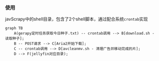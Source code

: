 ### 使用
javScrapy中的shell目录，包含了2个shell脚本，通过配合系统`crontab`实现
```mermaid
graph TB
    A(gerapy定时任务获取今日种子.txt) -- crontab调用 --> B[download.sh - 读取种子];
    B -- POST请求 --> C[Aria2开始下载];
    C -- crontab调用 --> D[avcleanmv.sh - 清理广告并移动完成的片];
    D --> F(jellyfin对应目录);
```
